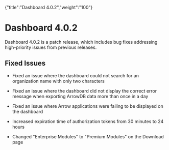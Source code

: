 {"title":"Dashboard 4.0.2","weight":"100"} 

# Dashboard 4.0.2

Dashboard 4.0.2 is a patch release, which includes bug fixes addressing high-priority issues from previous releases.

## Fixed Issues

*   Fixed an issue where the dashboard could not search for an organization name with only two characters
    
*   Fixed an issue where the dashboard did not display the correct error message when exporting ArrowDB data more than once in a day
    
*   Fixed an issue where Arrow applications were failing to be displayed on the dashboard
    
*   Increased expiration time of authorization tokens from 30 minutes to 24 hours
    
*   Changed "Enterprise Modules" to "Premium Modules" on the Download page